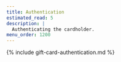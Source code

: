 ```yaml
---
title: Authentication
estimated_read: 5
description: |
  Authenticating the cardholder.
menu_order: 1200
---
```


{% include gift-card-authentication.md %}
